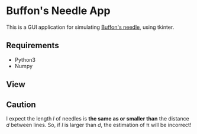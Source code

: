 # Buffon's Needle App
This is a GUI application for simulating [Buffon's needle](https://en.wikipedia.org/wiki/Buffon%27s_needle), using tkinter. 

## Requirements
- Python3
- Numpy

## View


## Caution

I expect the length *l* of needles is **the same as or smaller than** the distance *d* between lines.
So, if *l* is larger than *d*, the estimation of π will be incorrect! 
